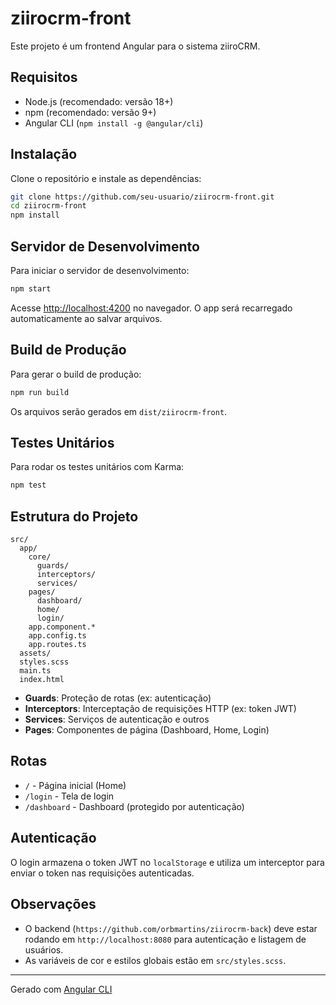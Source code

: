 # ziirocrm-front

Este projeto é um frontend Angular para o sistema ziiroCRM.

## Requisitos

- Node.js (recomendado: versão 18+)
- npm (recomendado: versão 9+)
- Angular CLI (`npm install -g @angular/cli`)

## Instalação

Clone o repositório e instale as dependências:

```sh
git clone https://github.com/seu-usuario/ziirocrm-front.git
cd ziirocrm-front
npm install
```

## Servidor de Desenvolvimento

Para iniciar o servidor de desenvolvimento:

```sh
npm start
```

Acesse [http://localhost:4200](http://localhost:4200) no navegador. O app será recarregado automaticamente ao salvar arquivos.

## Build de Produção

Para gerar o build de produção:

```sh
npm run build
```

Os arquivos serão gerados em `dist/ziirocrm-front`.

## Testes Unitários

Para rodar os testes unitários com Karma:

```sh
npm test
```

## Estrutura do Projeto

```
src/
  app/
    core/
      guards/
      interceptors/
      services/
    pages/
      dashboard/
      home/
      login/
    app.component.*
    app.config.ts
    app.routes.ts
  assets/
  styles.scss
  main.ts
  index.html
```

- **Guards**: Proteção de rotas (ex: autenticação)
- **Interceptors**: Interceptação de requisições HTTP (ex: token JWT)
- **Services**: Serviços de autenticação e outros
- **Pages**: Componentes de página (Dashboard, Home, Login)

## Rotas

- `/` - Página inicial (Home)
- `/login` - Tela de login
- `/dashboard` - Dashboard (protegido por autenticação)

## Autenticação

O login armazena o token JWT no `localStorage` e utiliza um interceptor para enviar o token nas requisições autenticadas.

## Observações

- O backend (`https://github.com/orbmartins/ziirocrm-back`) deve estar rodando em `http://localhost:8080` para autenticação e listagem de usuários.
- As variáveis de cor e estilos globais estão em `src/styles.scss`.

---

Gerado com [Angular CLI](https://angular.dev/tools/cli)
